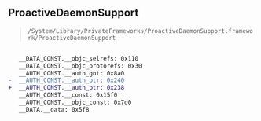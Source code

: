 ## ProactiveDaemonSupport

> `/System/Library/PrivateFrameworks/ProactiveDaemonSupport.framework/ProactiveDaemonSupport`

```diff

   __DATA_CONST.__objc_selrefs: 0x110
   __DATA_CONST.__objc_protorefs: 0x30
   __AUTH_CONST.__auth_got: 0x8a0
-  __AUTH_CONST.__auth_ptr: 0x240
+  __AUTH_CONST.__auth_ptr: 0x238
   __AUTH_CONST.__const: 0x15f0
   __AUTH_CONST.__objc_const: 0x7d0
   __DATA.__data: 0x5f8

```

